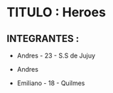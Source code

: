  # TITULO : Heroes
 ## INTEGRANTES : 
 * Andres  - 23 - S.S de Jujuy
 * Andres 


 * Emiliano - 18 - Quilmes 
